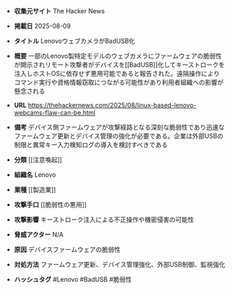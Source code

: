 - **収集元サイト**
The Hacker News

- **掲載日**
2025-08-09

- **タイトル**
LenovoウェブカメラがBadUSB化

- **概要**
一部のLenovo製特定モデルのウェブカメラにファームウェアの脆弱性が開示されリモート攻撃者がデバイスを[[BadUSB]]化してキーストロークを注入しホストOSに依存せず悪用可能であると報告された。遠隔操作によりコマンド実行や資格情報窃取につながる可能性があり利用者組織への影響が懸念される

- **URL**
https://thehackernews.com/2025/08/linux-based-lenovo-webcams-flaw-can-be.html

- **備考**
デバイス側ファームウェアが攻撃経路となる深刻な脆弱性であり迅速なファームウェア更新とデバイス管理の強化が必要である。企業は外部USBの制限と異常キー入力検知ログの導入を検討すべきである

- **分類**
[[注意喚起]]

- **組織名**
Lenovo

- **業種**
[[製造業]]

- **攻撃手口**
[[脆弱性の悪用]]

- **攻撃影響**
キーストローク注入による不正操作や機密侵害の可能性

- **脅威アクター**
N/A

- **原因**
デバイスファームウェアの脆弱性

- **対処方法**
ファームウェア更新、デバイス管理強化、外部USB制御、監視強化

- **ハッシュタグ**
#Lenovo #BadUSB #脆弱性
